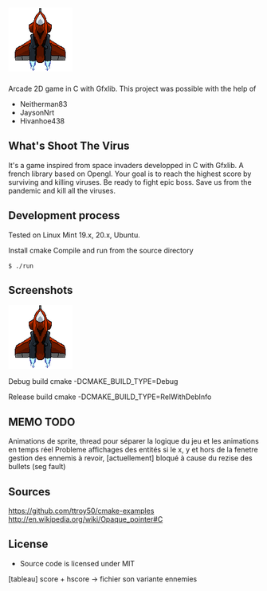 # ![Shoot The Virus](img/spaceship.png) 

Arcade 2D game in C with Gfxlib.
This project was possible with the help of
* Neitherman83
* JaysonNrt
* Hivanhoe438


## What's Shoot The Virus
It's a game inspired from space invaders developped in C with Gfxlib.
A french library based on Opengl.
Your goal is to reach the highest score by surviving and killing viruses.
Be ready to fight epic boss.
Save us from the pandemic and kill all the viruses.



## Development process
Tested on Linux Mint 19.x, 20.x, Ubuntu.

Install cmake
Compile and run from the source directory
```shell
$ ./run
```


## Screenshots
![Spaceship](img/spaceship.png)

Debug build
cmake -DCMAKE_BUILD_TYPE=Debug <path>

Release build
cmake -DCMAKE_BUILD_TYPE=RelWithDebInfo <path>



## MEMO TODO
Animations de sprite, thread pour séparer la logique du jeu et les animations en temps réel
Probleme affichages des entités si le x, y et hors de la fenetre
gestion des ennemis à revoir, [actuellement] bloqué à cause du rezise des bullets (seg fault)


## Sources
https://github.com/ttroy50/cmake-examples
http://en.wikipedia.org/wiki/Opaque_pointer#C

## License

* Source code is licensed under MIT



[tableau] score + hscore -> fichier
son
variante ennemies